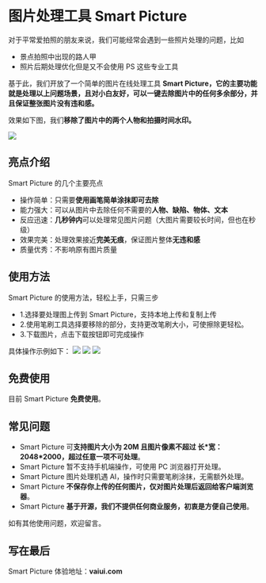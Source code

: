 # 图片处理工具 Smart Picture
对于平常爱拍照的朋友来说，我们可能经常会遇到一些照片处理的问题，比如
- 景点拍照中出现的路人甲
- 照片后期处理优化但是又不会使用 PS 这些专业工具

基于此，我们开放了一个简单的图片在线处理工具 **Smart Picture，它的主要功能就是处理以上问题场景，且对小白友好，可以一键去除图片中的任何多余部分，并且保证整张图片没有违和感。**

效果如下图，我们**移除了图片中的两个人物和拍摄时间水印。**

![](https://p.ipic.vip/1chb86.jpg)

## 亮点介绍
Smart Picture 的几个主要亮点
- 操作简单：只需要**使用画笔简单涂抹即可去除**
- 能力强大：可以从图片中去除任何不需要的**人物、缺陷、物体、文本**
- 反应迅速：**几秒钟内**可以处理常见图片问题（大图片需要较长时间，但也在秒级）
- 效果完美：处理效果接近**完美无痕**，保证图片整体**无违和感**
- 质量优秀：不影响原有图片质量

## 使用方法
Smart Picture 的使用方法，轻松上手，只需三步

- 1.选择要处理图上传到 Smart Picture，支持本地上传和复制上传
- 2.使用笔刷工具选择要移除的部分，支持更改笔刷大小，可使擦除更轻松。
- 3.下载图片，点击下载按钮即可完成操作


具体操作示例如下：
![](https://p.ipic.vip/woepwp.png)
![](https://p.ipic.vip/l7plmt.png)
![](https://p.ipic.vip/l6vvq6.png)

## 免费使用
目前 Smart Picture **免费使用**。

## 常见问题
- Smart Picture 可**支持图片大小为 20M 且图片像素不超过 长\*宽：2048*2000，超过任意一项不可处理**。
- Smart Picture 暂不支持手机端操作，可使用 PC 浏览器打开处理。
- Smart Picture 图片处理机遇 AI，操作时只需要笔刷涂抹，无需额外处理。
- Smart Picture **不保存你上传的任何图片，仅对图片处理后返回给客户端浏览器**。
- Smart Picture **基于开源，我们不提供任何商业服务，初衷是方便自己使用**。

如有其他使用问题，欢迎留言。

## 写在最后
Smart Picture 体验地址：**vaiui.com**

